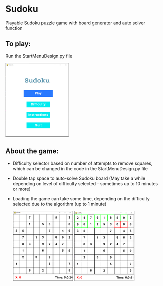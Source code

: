 # Sudoku #
Playable Sudoku puzzle game with board generator and auto solver function

## To play: ##
  Run the StartMenuDesign.py file
  
  <img src="images/Sudoku_StartMenu.PNG" width="40%" height="40%">
  
## About the game: ##
  - Difficulty selector based on number of attempts to remove squares, which can be changed in the code in the StartMenuDesign.py file
  - Double tap space to auto-solve Sudoku board (May take a while depending on level of difficulty selected - sometimes up to 10 minutes or more)
  - Loading the game can take some time, depending on the difficulty selected due to the algorithm (up to 1 minute)

    <img src="images/SudokuBoard.PNG" width="40%" height="40%"> <img src="images/SudokuAutoSolve.PNG" width="40%" height="40%">
